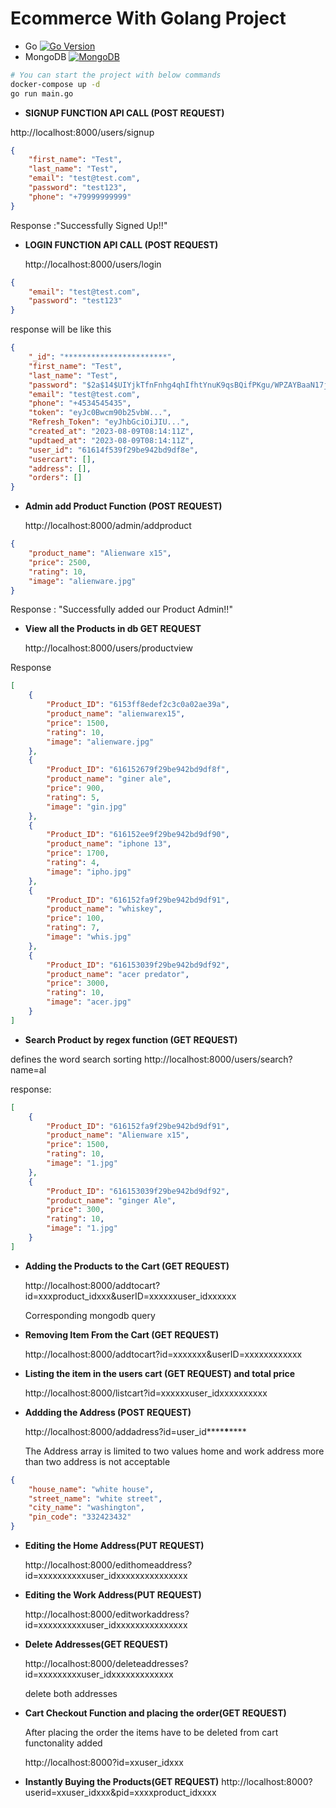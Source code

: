# Ecommerce With Golang Project

-   Go [![Go Version](https://img.shields.io/badge/Go-v1.20.1-blue)](https://go.dev/)
-   MongoDB [![MongoDB](https://img.shields.io/badge/MongoDB-%234ea94b.svg?style=for-the-badge&logo=mongodb&logoColor=white)]()

```bash
# You can start the project with below commands
docker-compose up -d
go run main.go
```

-   **SIGNUP FUNCTION API CALL (POST REQUEST)**

http://localhost:8000/users/signup

```json
{
	"first_name": "Test",
	"last_name": "Test",
	"email": "test@test.com",
	"password": "test123",
	"phone": "+79999999999"
}
```

Response :"Successfully Signed Up!!"

-   **LOGIN FUNCTION API CALL (POST REQUEST)**

    http://localhost:8000/users/login

```json
{
	"email": "test@test.com",
	"password": "test123"
}
```

response will be like this

```json
{
	"_id": "***********************",
	"first_name": "Test",
	"last_name": "Test",
	"password": "$2a$14$UIYjkTfnFnhg4qhIfhtYnuK9qsBQifPKgu/WPZAYBaaN17j0eTQZa",
	"email": "test@test.com",
	"phone": "+4534545435",
	"token": "eyJc0Bwcm90b25vbW...",
	"Refresh_Token": "eyJhbGciOiJIU...",
	"created_at": "2023-08-09T08:14:11Z",
	"updtaed_at": "2023-08-09T08:14:11Z",
	"user_id": "61614f539f29be942bd9df8e",
	"usercart": [],
	"address": [],
	"orders": []
}
```

-   **Admin add Product Function (POST REQUEST)**

    http://localhost:8000/admin/addproduct

```json
{
	"product_name": "Alienware x15",
	"price": 2500,
	"rating": 10,
	"image": "alienware.jpg"
}
```

Response : "Successfully added our Product Admin!!"

-   **View all the Products in db GET REQUEST**

    http://localhost:8000/users/productview

Response

```json
[
	{
		"Product_ID": "6153ff8edef2c3c0a02ae39a",
		"product_name": "alienwarex15",
		"price": 1500,
		"rating": 10,
		"image": "alienware.jpg"
	},
	{
		"Product_ID": "616152679f29be942bd9df8f",
		"product_name": "giner ale",
		"price": 900,
		"rating": 5,
		"image": "gin.jpg"
	},
	{
		"Product_ID": "616152ee9f29be942bd9df90",
		"product_name": "iphone 13",
		"price": 1700,
		"rating": 4,
		"image": "ipho.jpg"
	},
	{
		"Product_ID": "616152fa9f29be942bd9df91",
		"product_name": "whiskey",
		"price": 100,
		"rating": 7,
		"image": "whis.jpg"
	},
	{
		"Product_ID": "616153039f29be942bd9df92",
		"product_name": "acer predator",
		"price": 3000,
		"rating": 10,
		"image": "acer.jpg"
	}
]
```

-   **Search Product by regex function (GET REQUEST)**

defines the word search sorting
http://localhost:8000/users/search?name=al

response:

```json
[
	{
		"Product_ID": "616152fa9f29be942bd9df91",
		"product_name": "Alienware x15",
		"price": 1500,
		"rating": 10,
		"image": "1.jpg"
	},
	{
		"Product_ID": "616153039f29be942bd9df92",
		"product_name": "ginger Ale",
		"price": 300,
		"rating": 10,
		"image": "1.jpg"
	}
]
```

-   **Adding the Products to the Cart (GET REQUEST)**

    http://localhost:8000/addtocart?id=xxxproduct_idxxx&userID=xxxxxxuser_idxxxxxx

    Corresponding mongodb query

-   **Removing Item From the Cart (GET REQUEST)**

    http://localhost:8000/addtocart?id=xxxxxxx&userID=xxxxxxxxxxxx

-   **Listing the item in the users cart (GET REQUEST) and total price**

    http://localhost:8000/listcart?id=xxxxxxuser_idxxxxxxxxxx

-   **Addding the Address (POST REQUEST)**

    http://localhost:8000/addadress?id=user_id**\*\***\***\*\***

    The Address array is limited to two values home and work address more than two address is not acceptable

```json
{
	"house_name": "white house",
	"street_name": "white street",
	"city_name": "washington",
	"pin_code": "332423432"
}
```

-   **Editing the Home Address(PUT REQUEST)**

    http://localhost:8000/edithomeaddress?id=xxxxxxxxxxuser_idxxxxxxxxxxxxxxx

-   **Editing the Work Address(PUT REQUEST)**

    http://localhost:8000/editworkaddress?id=xxxxxxxxxxuser_idxxxxxxxxxxxxxxx

-   **Delete Addresses(GET REQUEST)**

    http://localhost:8000/deleteaddresses?id=xxxxxxxxxuser_idxxxxxxxxxxxxx

    delete both addresses

-   **Cart Checkout Function and placing the order(GET REQUEST)**

    After placing the order the items have to be deleted from cart functonality added

    http://localhost:8000?id=xxuser_idxxx

-   **Instantly Buying the Products(GET REQUEST)**
    http://localhost:8000?userid=xxuser_idxxx&pid=xxxxproduct_idxxxx
